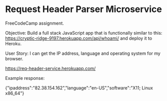 Request Header Parser Microservice
==================================

FreeCodeCamp assignment.

Objective: Build a full stack JavaScript app that is functionally similar to this: https://cryptic-ridge-9197.herokuapp.com/api/whoami/ and deploy it to Heroku.

User Story: I can get the IP address, language and operating system for my browser.

https://req-header-service.herokuapp.com/

Example response:

{"ipaddress":"82.38.154.162","language":"en-US","software":"X11; Linux x86_64"}